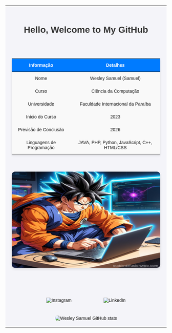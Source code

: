 <!DOCTYPE html>
<html lang="pt-br">
<head>
    <meta charset="UTF-8">
    <meta name="viewport" content="width=device-width, initial-scale=1.0">
</head>
<body>
    <table style="width: 100%; margin: 20px auto; border-collapse: collapse; font-family: Arial, sans-serif; background-color: #f4f4f9;">
        <tr>
            <td colspan="2" style="text-align: center; padding: 20px;">
                <h1 style="font-size: 2em; color: #333;">Hello, Welcome to My GitHub</h1>
            </td>
        </tr>
        <tr>
            <td colspan="2" style="padding: 20px;">
                <table style="width: 100%; border-collapse: collapse; box-shadow: 0 4px 6px rgba(0, 0, 0, 0.1);">
                    <thead>
                        <tr>
                            <th style="padding: 12px; text-align: center; background-color: #007bff; color: white;">Informação</th>
                            <th style="padding: 12px; text-align: center; background-color: #007bff; color: white;">Detalhes</th>
                        </tr>
                    </thead>
                    <tbody>
                        <tr>
                            <td style="padding: 12px; text-align: center; background-color: #f9f9f9;">Nome</td>
                            <td style="padding: 12px; text-align: center; background-color: #f9f9f9;">Wesley Samuel (Samuel)</td>
                        </tr>
                        <tr>
                            <td style="padding: 12px; text-align: center; background-color: #f9f9f9;">Curso</td>
                            <td style="padding: 12px; text-align: center; background-color: #f9f9f9;">Ciência da Computação</td>
                        </tr>
                        <tr>
                            <td style="padding: 12px; text-align: center; background-color: #f9f9f9;">Universidade</td>
                            <td style="padding: 12px; text-align: center; background-color: #f9f9f9;">Faculdade Internacional da Paraíba</td>
                        </tr>
                        <tr>
                            <td style="padding: 12px; text-align: center; background-color: #f9f9f9;">Início do Curso</td>
                            <td style="padding: 12px; text-align: center; background-color: #f9f9f9;">2023</td>
                        </tr>
                        <tr>
                            <td style="padding: 12px; text-align: center; background-color: #f9f9f9;">Previsão de Conclusão</td>
                            <td style="padding: 12px; text-align: center; background-color: #f9f9f9;">2026</td>
                        </tr>
                        <tr>
                            <td style="padding: 12px; text-align: center; background-color: #f9f9f9;">Linguagens de Programação</td>
                            <td style="padding: 12px; text-align: center; background-color: #f9f9f9;">JAVA, PHP, Python, JavaScript, C++, HTML/CSS</td>
                        </tr>
                    </tbody>
                </table>
            </td>
        </tr>
        <tr>
            <td colspan="2" style="padding: 20px; text-align: center;">
                <img src="gokupc.jpg" alt="sayagin developer" style="width: 585px; height: 300px; border-radius: 10px; box-shadow: 0 4px 8px rgba(0, 0, 0, 0.1);">
            </td>
        </tr> 
        <tr>
            <td colspan="2" style="padding: 20px; text-align: center;">
                <div style="display: flex; justify-content: center; margin-top: 50px;">
                    <a href="https://www.instagram.com/wsamuelfr" target="blank" style="text-decoration: none; margin: 0 50px;">
                        <img src="https://img.shields.io/badge/Instagram-E4405F?style=for-the-badge&logo=instagram&logoColor=white" alt="Instagram" style="width: 150px; height: 50px;">
                    </a>
                    <a href="www.linkedin.com/in/wesley-samuel-265aba2b4" target="blank" style="text-decoration: none; margin: 0 50px;">
                        <img src="https://img.shields.io/badge/LinkedIn-0077B5?style=for-the-badge&logo=linkedin&logoColor=white" alt="LinkedIn" style="width: 150px; height: 50px;">
                    </a>
                </div>
            </td>
        </tr>
        <tr>
            <td colspan="2" style="padding: 20px; text-align: center;">
                <img src="https://github-readme-stats.vercel.app/api?username=WSamuelFR&show_icons=true&theme=cobalt" alt="Wesley Samuel GitHub stats" style="width: 100%; max-width: 600px; border-radius: 10px;">
            </td>
        </tr>
    </table>
</body>
</html>

